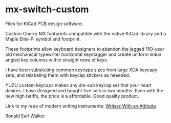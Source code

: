 # mx-switch-custom

Files for KiCad PCB design software.

Custom Cherry MX footprints compatible with the native KiCad library and a Maple Elite-Pi symbol and footprint. 

These footprints allow keyboard designers to abandon the jagged 150-year old mechanical typewriter horizontal keystagger and 
create uniform linear angled key columns within straight rows of keys.

I have been subsituting common keycaps sizes from large XDA keycapy sets, and relabeling them with keycap stickers as neeeded.

YUZU custom keycaps makes any die-sub keycap set that your heart desires. I have designed and bought five sets in two months. Even
with the new high tariffs, the price is a affordable. Good quality product.

Link to my repo of modern writing instruments: [Writerz With an Attitude](https://github.com/Dholydai/writerz-with-an-attitude)

Ronald Earl Walker
